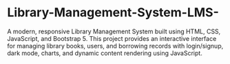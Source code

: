 # Library-Management-System-LMS-
A modern, responsive Library Management System built using HTML, CSS, JavaScript, and Bootstrap 5. This project provides an interactive interface for managing library books, users, and borrowing records with login/signup, dark mode, charts, and dynamic content rendering using JavaScript.
